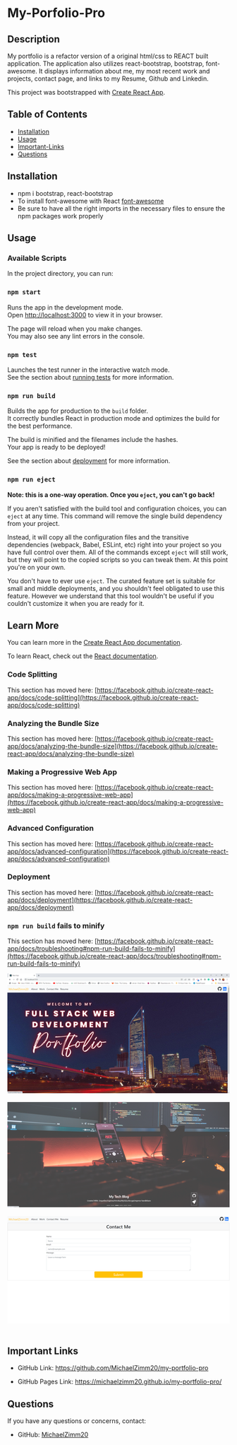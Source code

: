 # My-Porfolio-Pro

## Description

My portfolio is a refactor version of a original html/css to REACT built application. The application also utilizes react-bootstrap, bootstrap, font-awesome. It displays information about me, my most recent work and projects, contact page, and links to my Resume, Github and Linkedin.


This project was bootstrapped with [Create React App](https://github.com/facebook/create-react-app).


  ## Table of Contents 
  * [Installation](#installation)
  * [Usage](#usage)
  * [Important-Links](#Important-Links)
  * [Questions](#questions)

## Installation 
* npm i bootstrap, react-bootstrap
* To install font-awesome with React [font-awesome](https://fontawesome.com/docs/web/use-with/react/)
* Be sure to have all the right imports in the necessary files to ensure the npm packages work properly

## Usage
### Available Scripts

In the project directory, you can run:

### `npm start`

Runs the app in the development mode.\
Open [http://localhost:3000](http://localhost:3000) to view it in your browser.

The page will reload when you make changes.\
You may also see any lint errors in the console.

### `npm test`

Launches the test runner in the interactive watch mode.\
See the section about [running tests](https://facebook.github.io/create-react-app/docs/running-tests) for more information.

### `npm run build`

Builds the app for production to the `build` folder.\
It correctly bundles React in production mode and optimizes the build for the best performance.

The build is minified and the filenames include the hashes.\
Your app is ready to be deployed!

See the section about [deployment](https://facebook.github.io/create-react-app/docs/deployment) for more information.

### `npm run eject`

**Note: this is a one-way operation. Once you `eject`, you can't go back!**

If you aren't satisfied with the build tool and configuration choices, you can `eject` at any time. This command will remove the single build dependency from your project.

Instead, it will copy all the configuration files and the transitive dependencies (webpack, Babel, ESLint, etc) right into your project so you have full control over them. All of the commands except `eject` will still work, but they will point to the copied scripts so you can tweak them. At this point you're on your own.

You don't have to ever use `eject`. The curated feature set is suitable for small and middle deployments, and you shouldn't feel obligated to use this feature. However we understand that this tool wouldn't be useful if you couldn't customize it when you are ready for it.

## Learn More

You can learn more in the [Create React App documentation](https://facebook.github.io/create-react-app/docs/getting-started).

To learn React, check out the [React documentation](https://reactjs.org/).

### Code Splitting

This section has moved here: [https://facebook.github.io/create-react-app/docs/code-splitting](https://facebook.github.io/create-react-app/docs/code-splitting)

### Analyzing the Bundle Size

This section has moved here: [https://facebook.github.io/create-react-app/docs/analyzing-the-bundle-size](https://facebook.github.io/create-react-app/docs/analyzing-the-bundle-size)

### Making a Progressive Web App

This section has moved here: [https://facebook.github.io/create-react-app/docs/making-a-progressive-web-app](https://facebook.github.io/create-react-app/docs/making-a-progressive-web-app)

### Advanced Configuration

This section has moved here: [https://facebook.github.io/create-react-app/docs/advanced-configuration](https://facebook.github.io/create-react-app/docs/advanced-configuration)

### Deployment

This section has moved here: [https://facebook.github.io/create-react-app/docs/deployment](https://facebook.github.io/create-react-app/docs/deployment)

### `npm run build` fails to minify

This section has moved here: [https://facebook.github.io/create-react-app/docs/troubleshooting#npm-run-build-fails-to-minify](https://facebook.github.io/create-react-app/docs/troubleshooting#npm-run-build-fails-to-minify)


![Portfolio Pro Screenshot](assets/images/Picture1.png)
 <br/><br/>
 ![Portfolio Pro Screenshot](assets/images/Picture3.png)
 <br/><br/>
 ![Portfolio Pro Screenshot](assets/images/Picture4.png)
 <br/><br/>

 ## Important Links 
* GitHub Link: https://github.com/MichaelZimm20/my-portfolio-pro

* GitHub Pages Link: https://michaelzimm20.github.io/my-portfolio-pro/

## Questions  
  If you have any questions or concerns, contact:
  * GitHub: [MichaelZimm20](https://github.com/MichaelZimm20)
